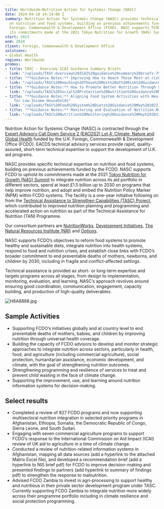 ```yaml
---
title: Worldwide—Nutrition Action for Systemic Change (NASC)
date: 2024-04-10 14:14:00 Z
summary: Nutrition Action for Systemic Change (NASC) provides technical expertise
  on nutrition and food systems, building on previous achievements funded by the U.K.
  Foreign, Commonwealth & Development Office (FCDO). NASC supports FCDO to uphold
  its commitments made at the 2021 Tokyo Nutrition for Growth (N4G) Summit.
start: 2023
end: 2024
client: Foreign, Commonwealth & Development Office
solutions:
- Global Health
regions: Worldwide
promos:
- title: TASC - Overview ICAI Guidance Summary Briefs
  link: "/uploads/TASC-Overview%20ICAI%20guidance%20summary%20briefs-75c833.pdf"
- title: "**Guidance Notes:** Improving How to Reach Those Most-at-risk of Malnutrition"
  link: "/uploads/TASC%20Reaching%20Those%20Most%20at%20Risk%20Guidance%20May%202022.pdf"
- title: "**Guidance Notes:** How to Promote Better Nutrition Through Social Assistance"
  link: "/uploads/TASC%20Social%20Protection%20Nutrition%20Guidance%20May%202022.pdf"
- title: "**Guidance Notes:** Aligning Food System Activities with Healthier Diets
    for Low-Income Households"
  link: "/uploads/TASC%20Food%20System%20Diets%20Guidance%20May%202022.pdf"
- title: "**Guidance Notes:** Monitoring and Evaluation of Nutrition-Relevant Programmes"
  link: "/uploads/TASC%20Nutrition%20Monitoring%20Guidance%20May%202022.pdf"
---
```


Nutrition Action for Systemic Change (NASC) is contracted through the [Expert Advisory Call Down Service 2 (EACDS2) Lot 4: Climate, Nature and Global Health](https://www.dai.com/our-work/projects/worldwide-expert-advisory-call-down-services-2-eacds2-lot-4-climate-change-nature-and-global-health) funded by the U.K. Foreign, Commonwealth & Development Office (FCDO). EACDS technical advisory services provide rapid, quality-assured, short-term technical expertise to support the development of U.K. aid programs. 

NASC provides specific technical expertise on nutrition and food systems, building on previous achievements funded by the FCDO. NASC supports FCDO to uphold its commitments made at the 2021 [Tokyo Nutrition for Growth (N4G) Summit](https://nutritionforgrowth.org/) to integrate nutrition across its aid portfolio in different sectors, spend at least £1.5 billion up to 2030 on programs that help improve nutrition, and adopt and embed the Nutrition Policy Marker (NPM) within FCDO systems. The facility is a one-year initiative following on from the [Technical Assistance to Strengthen Capabilities (TASC) Project](https://www.dai.com/our-work/projects/worldwide-technical-assistance-to-strengthen-capabilities?ref=pubs.ghost.io), which contributed to improved nutrition planning and programming and accelerated action on nutrition as part of the Technical Assistance for Nutrition (TAN) Programme. 

Our consortium partners are  [NutritionWorks](https://www.nutritionworks.org.uk/),  [Development Initiatives](https://www.devinit.org/),  [The Natural Resources Institute (NRI)](https://www.nri.org/) and [Options](https://options.co.uk/). 

NASC supports FCDO’s objectives to reform food systems to promote healthy and sustainable diets, integrate nutrition into health systems, respond to food and nutrition crises, and establish close links with FCDO’s broader commitment to end preventable deaths of mothers, newborns, and children by 2030, including in fragile and conflict-affected settings. 
 
Technical assistance is provided as short- or long-term expertise and targets programs across all stages, from design to implementation, monitoring, evaluation, and learning. NASC’s approach revolves around ensuring good coordination, communication, engagement, capacity building, and production of high-quality deliverables. 

![H6A8888.jpg](/uploads/H6A8888.jpg)

## Sample Activities

* Supporting FCDO’s initiatives globally and at country level to end preventable deaths of mothers, babies, and children by improving nutrition through universal health coverage.
* Building the capacity of FCDO advisors to develop and monitor strategic approaches to integrate nutrition across sectors, particularly in health, food, and agriculture (including commercial agriculture), social protection, humanitarian assistance, economic development, and climate, with the goal of strengthening nutrition outcomes.
* Strengthening programming and resilience of services to treat and prevent child wasting in the face of climate change.
* Supporting the improvement, use, and learning around nutrition information systems for decision-making.

## Select results

* Completed a review of 827 FCDO programs and now supporting multisectoral nutrition integration in selected priority programs in Afghanistan, Ethiopia, Somalia, the Democratic Republic of Congo, Sierra Leone, and South Sudan.
* Engaging with seven commercial agriculture programs to support FCDO’s response to the International Commission on Aid Impact (ICAI) review of UK aid to agriculture in a time of climate change.
* Conducted a review of nutrition-related information systems in Afghanistan, mapping all data sources (add a hyperlink to the attached Matrix Excel file), and developed a recommendation brief  (add a hyperlink to NIS brief pdf) for FCDO to improve decision-making and presented findings to partners (add hyperlink to summary of findings pdf) to strengthen the response to malnutrition.
* Advised FCDO Zambia to invest in agri-processing to support healthy and nutritious in their private sector development program under TASC. Currently supporting FCDO Zambia to integrate nutrition more widely across their programme portfolio including in climate resilience and social protection programming.
